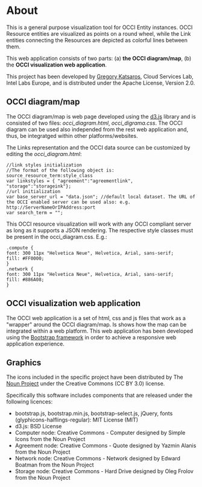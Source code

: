 # About

This is a general purpose visualization tool for OCCI Entity instances. 
OCCI Resource entities are visualized as points on a round wheel, while the Link entities connecting the Resources are depicted as colorful lines between them.
 
This web application consists of two parts: (a) **the OCCI diagram/map**, (b) the **OCCI visualization web application**. 
 
This project has been developed by [Gregory Katsaros](mailto:gregory.katsaros@intel.com), Cloud Services Lab, Intel Labs Europe, and is  distributed under the Apache License, Version 2.0. 


## OCCI diagram/map

The OCCI diagram/map is web page developed using the [d3.js](http://d3js.org/) library and is consisted of two files: *occi_diagram.html*, *occi_digrama.css*. The OCCI diagram can be used also independed from the rest web application and, thus, be integratged within other platforms/websites. 
     
The Links representation and the OCCI data source can be customized by editing the *occi_diagram.html*:
            
    //link styles initialization
    //The format of the following object is: source_resource_term:style_class
    var linkstyles = { "agreement":"agreementlink", "storage":"storageink"};
    //url initialization
    var base_server_url = "data.json"; //default local dataset. The URL of the OCCI enabled server can be used also: e.g. http://ServerNameOrIPAddress:port
    var search_term = "";
        

This OCCI resource visualization will work with any OCCI compliant server as long as it supports a JSON rendering. 
The respective style classes must be present in the occi_diagram.css. E.g.: 

    .compute {
    font: 300 11px "Helvetica Neue", Helvetica, Arial, sans-serif;
    fill: #FF0000;
    }
    .network {
    font: 300 11px "Helvetica Neue", Helvetica, Arial, sans-serif;
    fill: #886A08;
    }
                        
     
## OCCI visualization web application
    
The OCCI web application is a set of html, css and js files that work as a "wrapper" around the OCCI diagram/map. Is shows how the map can be integrated within a web platform.
This web application has been developed using the [Bootstrap framework](http://getbootstrap.com/) in order to achieve a responsive web application experience. 
   
## Graphics

The icons included in the specific project have been distributed by The [Noun Project](http://thenounproject.com/) under the Creative Commons (CC BY 3.0) license.
    
 Specifically this software includes components that are released under the following licences:
* bootstrap.js, bootstrap.min.js, bootstrap-select.js, jQuery, fonts (glyphicons-halflings-regular): MIT License (MIT)
* d3.js: BSD License
* Computer node: Creative Commons - Computer designed by Simple Icons from the Noun Project
* Agreement node: Creative Commons - Quote designed by Yazmin Alanis from the Noun Project
* Network node: Creative Commons - Network designed by Edward Boatman from the Noun Project
* Storage node: Creative Commons - Hard Drive designed by Oleg Frolov from the Noun Project